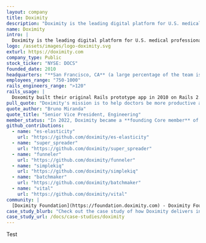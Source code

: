 ```yaml
---
layout: company
title: Doximity
description: "Doximity is the leading digital platform for U.S. medical professionals, and a founding Core member of the Rails Foundation since 2022."
name: Doximity
intro: |
  Doximity is the leading digital platform for U.S. medical professionals. The company's network members include more than 80% of U.S. physicians across all specialties and practice areas. Doximity provides its verified clinical membership with digital tools built for medicine, enabling them to collaborate with colleagues, stay up to date with the latest medical news and research, manage their careers and on-call schedules, streamline documentation and administrative paperwork, and conduct virtual patient visits.
logo: /assets/images/logo-doximity.svg
exturl: https://doximity.com
company_type: Public
stock_ticker: "NYSE: DOCS"
founded_date: 2010
headquarters: "**San Francisco, CA** (a large percentage of the team is remote)"
employees_range: "750-1000"
rails_engineers_range: ">120"
rails_usage: |
  Doxomity built their original Rails prototype app in 2010 on Rails 2.3.5, and grew it into the leading digital platform for U.S. medical professionals. Over a decade later, their original Rails monolith is still going strong, and now runs on Rails 7. After over 30,000 commits from hundreds of contributors, it still powers Doximity.com for over 80% of all doctors, 90% of graduating medical students, and 60% of nurse practitioners and physician assistants.
pull_quote: "Doximity's mission is to help doctors be more productive and focus on what matters most: their patients. Over the past 15 years, Rails has enabled us to build software to help accomplish our mission. Supporting the Rails Foundation ensures the Rails ecosystem continues to thrive – which enables us to fulfill our mission."
quote_author: "Bruno Miranda"
quote_title: "Senior Vice President, Engineering"
member_status: "In 2022, Doximity became a **founding Core member** of the Rails Foundation."
github_contributions:
  - name: "es-elasticity"
    url: "https://github.com/doximity/es-elasticity"
  - name: "super_spreader"
    url: "https://github.com/doximity/super_spreader"
  - name: "funneler"
    url: "https://github.com/doximity/funneler"
  - name: "simplekiq"
    url: "https://github.com/doximity/simplekiq"
  - name: "batchmaker"
    url: "https://github.com/doximity/batchmaker"
  - name: "vital"
    url: "https://github.com/doximity/vital"
community: |
  [Doximity Foundation](https://foundation.doximity.com) - Doximity Foundation funds flights for physicians, nurse practitioners and physician assistants to go on domestic and international global health trips, where they can make a sustainable impact on patients' lives.
case_study_blurb: "Check out the case study of how Doximity delivers incredible value to its customers with Rails"
case_study_url: /docs/case-studies/doximity
---
```


Test
